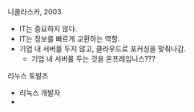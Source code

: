 니콜라스카, 2003

- IT는 중요하지 않다.
- IT는 정보를 빠르게 교환하는 역할.
- 기업 내 서버를 두지 않고, 클라우드로 포커싱을 맞춰나감.
  - 기업 내 서버룰 두는 것을 온프레임니스???



리누스 토발즈

- 리눅스 개발자
- 
